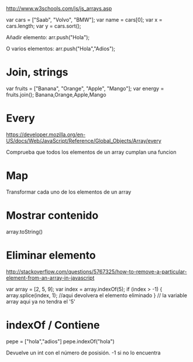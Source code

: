 http://www.w3schools.com/js/js_arrays.asp

var cars = ["Saab", "Volvo", "BMW"];
var name = cars[0];
var x = cars.length; 
var y = cars.sort(); 

Añadir elemento:
arr.push("Hola");

O varios elementos:
arr.push("Hola","Adios");

# Join, strings
var fruits = ["Banana", "Orange", "Apple", "Mango"];
var energy = fruits.join();
Banana,Orange,Apple,Mango


# Every
https://developer.mozilla.org/en-US/docs/Web/JavaScript/Reference/Global_Objects/Array/every

Comprueba que todos los elementos de un array cumplan una funcion


# Map
Transformar cada uno de los elementos de un array


# Mostrar contenido
array.toString()

# Eliminar elemento
http://stackoverflow.com/questions/5767325/how-to-remove-a-particular-element-from-an-array-in-javascript

var array = [2, 5, 9];
var index = array.indexOf(5);
if (index > -1) {
    array.splice(index, 1); //aqui devolvera el elemento eliminado
}
// la variable array aqui ya no tendra el '5'

# indexOf / Contiene
pepe = ["hola","adios"]
pepe.indexOf("hola")

Devuelve un int con el número de posisión.
-1 si no lo encuentra
